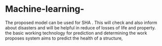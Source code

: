 # Machine-learning-
The  proposed model can be used for SHA . This will check and also inform about disasters and will be helpful in reduce of losses of life and property. the basic working technology for prediction and determining the  work proposes system aims to predict the health of a structure, 
